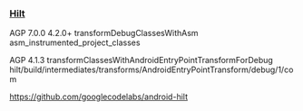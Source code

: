 ### [Hilt](https://developer.android.com/training/dependency-injection/hilt-android)

AGP 7.0.0 4.2.0+  transformDebugClassesWithAsm
asm_instrumented_project_classes

AGP 4.1.3 transformClassesWithAndroidEntryPointTransformForDebug
hilt/build/intermediates/transforms/AndroidEntryPointTransform/debug/1/com

https://github.com/googlecodelabs/android-hilt